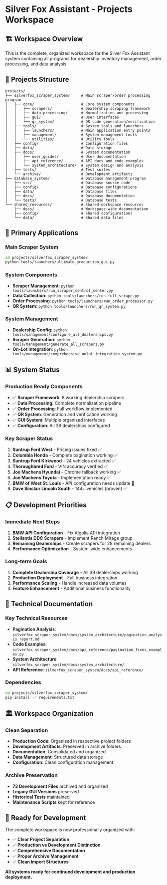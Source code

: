 # Silver Fox Assistant - Projects Workspace

## 🏗️ Workspace Overview

This is the complete, organized workspace for the Silver Fox Assistant system containing all programs for dealership inventory management, order processing, and data analysis.

## 📁 Projects Structure

```
projects/
├── silverfox_scraper_system/     # Main scraper/order processing program
│   ├── core/                     # Core system components
│   │   ├── scrapers/             # Dealership scraping framework
│   │   ├── data_processing/      # Normalization and processing
│   │   ├── gui/                  # User interfaces
│   │   └── qr_system/            # QR code generation/verification
│   ├── tools/                    # System tools and launchers
│   │   ├── launchers/            # Main application entry points
│   │   ├── management/           # System management tools
│   │   └── utilities/            # Utility tools
│   ├── config/                   # Configuration files
│   ├── data/                     # Data storage
│   ├── docs/                     # System documentation
│   │   ├── user_guides/          # User documentation
│   │   ├── api_reference/        # API docs and code examples
│   │   └── system_architecture/  # System design and analysis
│   ├── tests/                    # Test suites
│   └── archive/                  # Development artifacts
├── database_system/              # Database management program
│   ├── src/                      # Database source code
│   ├── config/                   # Database configurations
│   ├── data/                     # Database files
│   ├── docs/                     # Database documentation
│   └── tests/                    # Database tests
└── shared_resources/             # Shared workspace resources
    ├── docs/                     # Workspace-wide documentation
    ├── config/                   # Shared configurations
    └── data/                     # Shared data files
```

## 🚀 Primary Applications

### **Main Scraper System**
```bash
cd projects/silverfox_scraper_system/
python tools/launchers/ultimate_production_gui.py
```

### **System Components**
- **Scraper Management**: `python tools/launchers/run_scraper_control_center.py`
- **Data Collection**: `python tools/launchers/run_full_scrape.py`
- **Order Processing**: `python tools/launchers/run_order_processor.py`
- **QR System**: `python tools/launchers/run_qr_system.py`

### **System Management**
- **Dealership Config**: `python tools/management/configure_all_dealerships.py`
- **Scraper Generation**: `python tools/management/generate_all_scrapers.py`
- **On-Lot Integration**: `python tools/management/comprehensive_onlot_integration_system.py`

## 📊 System Status

### **Production Ready Components**
- ✅ **Scraper Framework**: 8 working dealership scrapers
- ✅ **Data Processing**: Complete normalization pipeline  
- ✅ **Order Processing**: Full workflow implemented
- ✅ **QR System**: Generation and verification working
- ✅ **GUI System**: Multiple organized interfaces
- ✅ **Configuration**: All 39 dealerships configured

### **Key Scraper Status**
1. **Suntrup Ford West** - Pricing issues fixed ✅
2. **Columbia Honda** - Complete pagination working ✅
3. **Suntrup Ford Kirkwood** - 24 vehicles extracted ✅
4. **Thoroughbred Ford** - VIN accuracy verified ✅
5. **Joe Machens Hyundai** - Chrome fallback working ✅
6. **Joe Machens Toyota** - Implementation ready ✅
7. **BMW of West St. Louis** - API configuration needs update 🔧
8. **Dave Sinclair Lincoln South** - 144+ vehicles (proven) ✅

## 📋 Development Priorities

### **Immediate Next Steps**
1. **BMW API Configuration** - Fix Algolia API integration
2. **Stellantis DDC Scrapers** - Implement Ranch Mirage group  
3. **Remaining Dealerships** - Create scrapers for 28 remaining dealers
4. **Performance Optimization** - System-wide enhancements

### **Long-term Goals**
1. **Complete Dealership Coverage** - All 39 dealerships working
2. **Production Deployment** - Full business integration
3. **Performance Scaling** - Handle increased data volumes
4. **Feature Enhancement** - Additional business functionality

## 🔧 Technical Documentation

### **Key Technical Resources**
- **Pagination Analysis**: `silverfox_scraper_system/docs/system_architecture/pagination_analysis_report.md`
- **Code Examples**: `silverfox_scraper_system/docs/api_reference/pagination_fixes_examples.py`
- **System Architecture**: `silverfox_scraper_system/docs/system_architecture/`
- **API Reference**: `silverfox_scraper_system/docs/api_reference/`

### **Dependencies**
```bash
cd projects/silverfox_scraper_system/
pip install -r requirements.txt
```

## 🏛️ Workspace Organization

### **Clean Separation**
- **Production Code**: Organized in respective project folders
- **Development Artifacts**: Preserved in archive folders
- **Documentation**: Consolidated and organized
- **Data Management**: Structured data storage
- **Configuration**: Clean configuration management

### **Archive Preservation**
- **72 Development Files** archived and organized
- **Legacy GUI Versions** preserved
- **Historical Tests** maintained
- **Maintenance Scripts** kept for reference

## 🎯 **Ready for Development**

The complete workspace is now professionally organized with:
- ✅ **Clear Project Separation**  
- ✅ **Production vs Development Distinction**
- ✅ **Comprehensive Documentation**
- ✅ **Proper Archive Management**
- ✅ **Clean Import Structures**

**All systems ready for continued development and production deployment.**